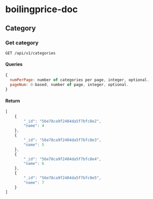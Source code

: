 # boilingprice-doc
## Category
### Get category
```javascrip
GET /api/v1/categories
```
#### Queries
```javascript
{
  numPerPage: number of categories per page, integer, optional.
  pageNum: 0-based, number of page, integer, optional.
}
```
#### Return
```javascript
[
    {
        "_id": "56e78ca9f2404da5f7bfc8e2",
        "name": 4
    },
    {
        "_id": "56e78ca9f2404da5f7bfc8e3",
        "name": 5
    },
    {
        "_id": "56e78ca9f2404da5f7bfc8e4",
        "name": 6
    },
    {
        "_id": "56e78ca9f2404da5f7bfc8e5",
        "name": 7
    }
]
```
